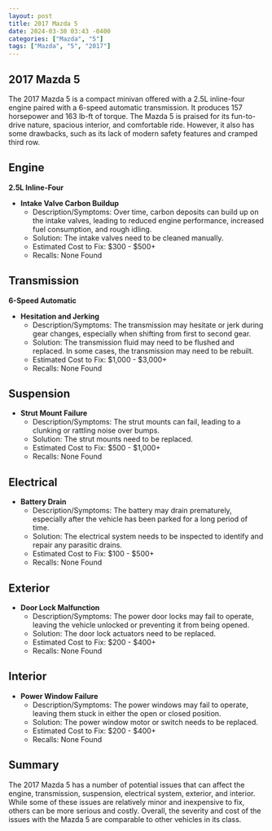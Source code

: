 ```yaml
---
layout: post
title: 2017 Mazda 5
date: 2024-03-30 03:43 -0400
categories: ["Mazda", "5"]
tags: ["Mazda", "5", "2017"]
---
```

## 2017 Mazda 5

The 2017 Mazda 5 is a compact minivan offered with a 2.5L inline-four engine paired with a 6-speed automatic transmission. It produces 157 horsepower and 163 lb-ft of torque. The Mazda 5 is praised for its fun-to-drive nature, spacious interior, and comfortable ride. However, it also has some drawbacks, such as its lack of modern safety features and cramped third row.

## Engine

**2.5L Inline-Four**

* **Intake Valve Carbon Buildup**
    * Description/Symptoms: Over time, carbon deposits can build up on the intake valves, leading to reduced engine performance, increased fuel consumption, and rough idling.
    * Solution: The intake valves need to be cleaned manually.
    * Estimated Cost to Fix: $300 - $500+
    * Recalls: None Found

## Transmission

**6-Speed Automatic**

* **Hesitation and Jerking**
    * Description/Symptoms: The transmission may hesitate or jerk during gear changes, especially when shifting from first to second gear.
    * Solution: The transmission fluid may need to be flushed and replaced. In some cases, the transmission may need to be rebuilt.
    * Estimated Cost to Fix: $1,000 - $3,000+
    * Recalls: None Found

## Suspension

* **Strut Mount Failure**
    * Description/Symptoms: The strut mounts can fail, leading to a clunking or rattling noise over bumps.
    * Solution: The strut mounts need to be replaced.
    * Estimated Cost to Fix: $500 - $1,000+
    * Recalls: None Found

## Electrical

* **Battery Drain**
    * Description/Symptoms: The battery may drain prematurely, especially after the vehicle has been parked for a long period of time.
    * Solution: The electrical system needs to be inspected to identify and repair any parasitic drains.
    * Estimated Cost to Fix: $100 - $500+
    * Recalls: None Found

## Exterior

* **Door Lock Malfunction**
    * Description/Symptoms: The power door locks may fail to operate, leaving the vehicle unlocked or preventing it from being opened.
    * Solution: The door lock actuators need to be replaced.
    * Estimated Cost to Fix: $200 - $400+
    * Recalls: None Found

## Interior

* **Power Window Failure**
    * Description/Symptoms: The power windows may fail to operate, leaving them stuck in either the open or closed position.
    * Solution: The power window motor or switch needs to be replaced.
    * Estimated Cost to Fix: $200 - $400+
    * Recalls: None Found

## Summary

The 2017 Mazda 5 has a number of potential issues that can affect the engine, transmission, suspension, electrical system, exterior, and interior. While some of these issues are relatively minor and inexpensive to fix, others can be more serious and costly. Overall, the severity and cost of the issues with the Mazda 5 are comparable to other vehicles in its class.
